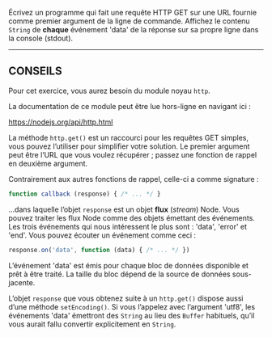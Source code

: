 Écrivez un programme qui fait une requête HTTP GET sur une URL fournie
comme premier argument de la ligne de commande.  Affichez le contenu
`String` de **chaque** événement 'data' de la réponse sur sa propre
ligne dans la console (stdout).

----------------------------------------------------------------------

## CONSEILS

Pour cet exercice, vous aurez besoin du module noyau `http`.

La documentation de ce module peut être lue hors-ligne en navigant ici :

  https://nodejs.org/api/http.html

La méthode `http.get()` est un raccourci pour les requêtes GET simples,
vous pouvez l’utiliser pour simplifier votre solution.  Le premier argument
peut être l’URL que vous voulez récupérer ; passez une fonction de rappel
en deuxième argument.

Contrairement aux autres fonctions de rappel, celle-ci a comme signature :

```js
function callback (response) { /* ... */ }
```

…dans laquelle l’objet `response` est un objet **flux** (*stream*) Node.
Vous pouvez traiter les flux Node comme des objets émettant des événements.
Les trois événements qui nous intéressent le plus sont : 'data', 'error'
et 'end'.  Vous pouvez écouter un événement comme ceci :

```js
response.on('data', function (data) { /* ... */ })
```

L’événement 'data' est émis pour chaque bloc de données disponible et prêt
à être traité.  La taille du bloc dépend de la source de données sous-jacente.

L’objet `response` que vous obtenez suite à un `http.get()` dispose aussi
d’une méthode `setEncoding()`. Si vous l’appelez avec l’argument 'utf8',
les événements 'data' émettront des `String` au lieu des `Buffer` habituels,
qu’il vous aurait fallu convertir explicitement en `String`.
